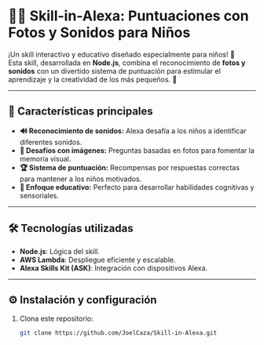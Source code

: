 # 🎵📸 **Skill-in-Alexa: Puntuaciones con Fotos y Sonidos para Niños**

¡Un skill interactivo y educativo diseñado especialmente para niños! 🌟  
Esta skill, desarrollada en **Node.js**, combina el reconocimiento de **fotos y sonidos** con un divertido sistema de puntuación para estimular el aprendizaje y la creatividad de los más pequeños. 🚀  

---

## 🚀 **Características principales**  
- **🔊 Reconocimiento de sonidos:** Alexa desafía a los niños a identificar diferentes sonidos.  
- **📸 Desafíos con imágenes:** Preguntas basadas en fotos para fomentar la memoria visual.  
- **🏆 Sistema de puntuación:** Recompensas por respuestas correctas para mantener a los niños motivados.  
- **🌈 Enfoque educativo:** Perfecto para desarrollar habilidades cognitivas y sensoriales.  

---

## 🛠️ **Tecnologías utilizadas**  
- **Node.js**: Lógica del skill.  
- **AWS Lambda**: Despliegue eficiente y escalable.  
- **Alexa Skills Kit (ASK)**: Integración con dispositivos Alexa.  

---

## ⚙️ **Instalación y configuración**  
1. Clona este repositorio:  
   ```bash
   git clone https://github.com/JoelCaza/Skill-in-Alexa.git

